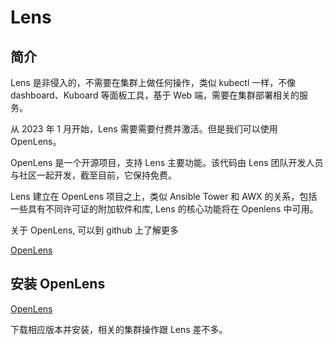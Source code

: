 # Lens

## 简介

Lens 是非侵入的，不需要在集群上做任何操作，类似 kubectl 一样，不像 dashboard、Kuboard 等面板工具，基于 Web 端，需要在集群部署相关的服务。

从 2023 年 1 月开始，Lens 需要需要付费并激活。但是我们可以使用 OpenLens。

OpenLens 是一个开源项目，支持 Lens 主要功能。该代码由 Lens 团队开发人员与社区一起开发，截至目前，它保持免费。

Lens 建立在 OpenLens 项目之上，类似 Ansible Tower 和 AWX 的关系，包括一些具有不同许可证的附加软件和库, Lens 的核心功能将在 Openlens 中可用。

关于 OpenLens, 可以到 github 上了解更多

[OpenLens](https://github.com/MuhammedKalkan/OpenLens 'OpenLens')

## 安装 OpenLens

[OpenLens](https://github.com/MuhammedKalkan/OpenLens/releases 'OpenLens')

下载相应版本并安装，相关的集群操作跟 Lens 差不多。
